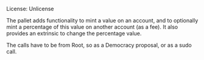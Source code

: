 License: Unlicense

The pallet adds functionality to mint a value on an account, and to optionally mint a percentage of this value on another account (as a fee).
It also provides an extrinsic to change the percentage value.

The calls have to be from Root, so as a Democracy proposal, or as a sudo call.
